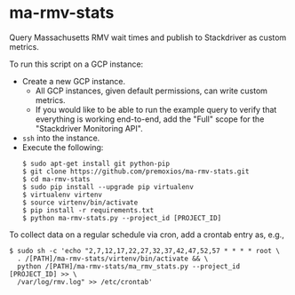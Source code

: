 # ma-rmv-stats
Query Massachusetts RMV wait times and publish to Stackdriver as custom metrics. 

To run this script on a GCP instance:
* Create a new GCP instance.
  * All GCP instances, given default permissions, can write custom metrics.
  * If you would like to be able to run the example query to verify that everything
    is working end-to-end, add the "Full" scope for the "Stackdriver Monitoring API".
* `ssh` into the instance.
* Execute the following:
  ```  
  $ sudo apt-get install git python-pip
  $ git clone https://github.com/premoxios/ma-rmv-stats.git
  $ cd ma-rmv-stats
  $ sudo pip install --upgrade pip virtualenv
  $ virtualenv virtenv
  $ source virtenv/bin/activate
  $ pip install -r requirements.txt
  $ python ma-rmv-stats.py --project_id [PROJECT_ID]
  ```

To collect data on a regular schedule via cron, add a crontab entry as, e.g.,
```
$ sudo sh -c 'echo "2,7,12,17,22,27,32,37,42,47,52,57 * * * * root \
  . /[PATH]/ma-rmv-stats/virtenv/bin/activate && \
  python /[PATH]/ma-rmv-stats/ma_rmv_stats.py --project_id [PROJECT_ID] >> \
  /var/log/rmv.log" >> /etc/crontab'
```
